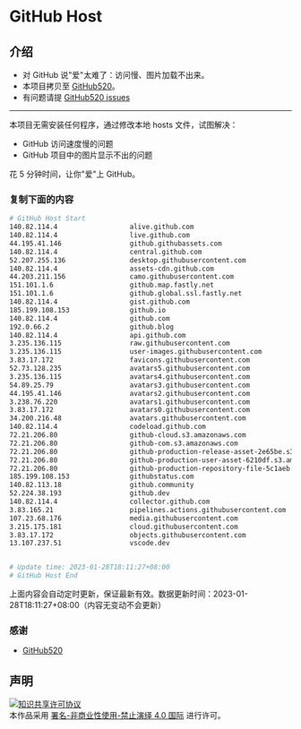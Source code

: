 # GitHub Host
## 介绍
- 对 GitHub 说"爱"太难了：访问慢、图片加载不出来。
- 本项目拷贝至 [GitHub520](https://github.com/521xueweihan/GitHub520)。
- 有问题请提 [GitHub520 issues](https://github.com/521xueweihan/GitHub520/issues/new)

---

本项目无需安装任何程序，通过修改本地 hosts 文件，试图解决：
- GitHub 访问速度慢的问题
- GitHub 项目中的图片显示不出的问题

花 5 分钟时间，让你"爱"上 GitHub。

### 复制下面的内容
```bash
# GitHub Host Start
140.82.114.4                  alive.github.com
140.82.114.4                  live.github.com
44.195.41.146                 github.githubassets.com
140.82.114.4                  central.github.com
52.207.255.136                desktop.githubusercontent.com
140.82.114.4                  assets-cdn.github.com
44.203.211.156                camo.githubusercontent.com
151.101.1.6                   github.map.fastly.net
151.101.1.6                   github.global.ssl.fastly.net
140.82.114.4                  gist.github.com
185.199.108.153               github.io
140.82.114.4                  github.com
192.0.66.2                    github.blog
140.82.114.4                  api.github.com
3.235.136.115                 raw.githubusercontent.com
3.235.136.115                 user-images.githubusercontent.com
3.83.17.172                   favicons.githubusercontent.com
52.73.128.235                 avatars5.githubusercontent.com
3.235.136.115                 avatars4.githubusercontent.com
54.89.25.79                   avatars3.githubusercontent.com
44.195.41.146                 avatars2.githubusercontent.com
3.238.76.220                  avatars1.githubusercontent.com
3.83.17.172                   avatars0.githubusercontent.com
34.200.216.48                 avatars.githubusercontent.com
140.82.114.4                  codeload.github.com
72.21.206.80                  github-cloud.s3.amazonaws.com
72.21.206.80                  github-com.s3.amazonaws.com
72.21.206.80                  github-production-release-asset-2e65be.s3.amazonaws.com
72.21.206.80                  github-production-user-asset-6210df.s3.amazonaws.com
72.21.206.80                  github-production-repository-file-5c1aeb.s3.amazonaws.com
185.199.108.153               githubstatus.com
140.82.113.18                 github.community
52.224.38.193                 github.dev
140.82.114.4                  collector.github.com
3.83.165.21                   pipelines.actions.githubusercontent.com
107.23.68.176                 media.githubusercontent.com
3.215.175.181                 cloud.githubusercontent.com
3.83.17.172                   objects.githubusercontent.com
13.107.237.51                 vscode.dev


# Update time: 2023-01-28T18:11:27+08:00
# GitHub Host End

```
上面内容会自动定时更新，保证最新有效。数据更新时间：2023-01-28T18:11:27+08:00（内容无变动不会更新）

### 感谢

- [GitHub520](https://github.com/521xueweihan/GitHub520)

## 声明
<a rel="license" href="https://creativecommons.org/licenses/by-nc-nd/4.0/deed.zh"><img alt="知识共享许可协议" style="border-width: 0" src="https://licensebuttons.net/l/by-nc-nd/4.0/88x31.png"></a><br>本作品采用 <a rel="license" href="https://creativecommons.org/licenses/by-nc-nd/4.0/deed.zh">署名-非商业性使用-禁止演绎 4.0 国际</a> 进行许可。